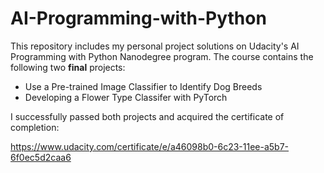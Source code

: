 # AI-Programming-with-Python
This repository includes my personal project solutions on Udacity's AI Programming with Python Nanodegree program.
The course contains the following two **final** projects:

* Use a Pre-trained Image Classifier to Identify Dog Breeds
* Developing a Flower Type Classifer with PyTorch

I successfully passed both projects and acquired the certificate of completion:

https://www.udacity.com/certificate/e/a46098b0-6c23-11ee-a5b7-6f0ec5d2caa6

